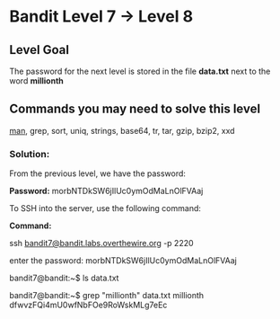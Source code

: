 # Bandit Level 7 → Level 8

## Level Goal

The password for the next level is stored in the file **data.txt** next to the word **millionth**

## Commands you may need to solve this level

[man](https://man7.org/linux/man-pages/man1/man.1.html), grep, sort, uniq, strings, base64, tr, tar, gzip, bzip2, xxd

### Solution:

From the previous level, we have the password:

**Password:** morbNTDkSW6jIlUc0ymOdMaLnOlFVAaj

To SSH into the server, use the following command:

**Command:**

ssh [bandit7@bandit.labs.overthewire.org](mailto:bandit1@bandit.labs.overthewire.org) -p 2220

enter the password: morbNTDkSW6jIlUc0ymOdMaLnOlFVAaj

bandit7@bandit:~$ ls
data.txt

bandit7@bandit:~$ grep "millionth" data.txt
millionth	dfwvzFQi4mU0wfNbFOe9RoWskMLg7eEc